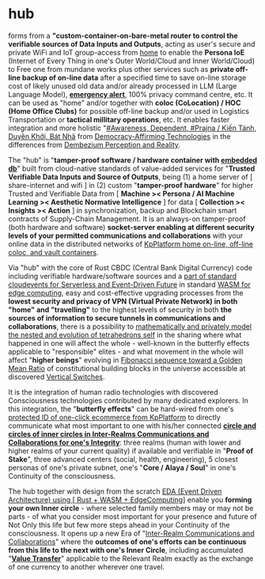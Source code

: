 # hub

forms from a <b>"custom-container-on-bare-metal router to control the verifiable sources of Data Inputs and Outputs</b>, acting as user's secure and private WiFi and IoT group-access from <a href="https://github.com/khaiphong/home/" target="_blank">home</a> to enable the <b>Persona IoE</b> (Internet of Every Thing in one's Outer World/Cloud and Inner World/Cloud) to Free one from mundane works plus other services such as <b>private off-line backup of on-line data</b> after a specified time to save on-line storage cost of likely unused old data and/or already processed in LLM (Large Language Model), <b><a href="https://github.com/khaiphong/KpHealth/" target="_blank">emergency alert</a></b>, 100% privacy command centre, etc. It can be used as "home" and/or together with <b>coloc (CoLocation) / HOC (Home Office Clubs)</b> for possible off-line backup and/or used in Logistics Transportation or <b>tactical millitary operations</b>, etc. It enables faster integration and more holistic "<a href="https://blog.khaiphong.io/2023/09/awareness.html#Section_1" target="_blank">#Awareness, Dependent, #Prajna / Kiến Tánh, Duyên Khởi, Bát Nhã</a> from <a href="https://www.youtube.com/watch?v=YVV09S5MDeQ" target="_blank">Democracy-Affirming Technologies</a> in the differences from <a href="https://estuary.dev/blog/debezium-alternatives/" target="_blank">Dembezium Perception and Reality</a>. 

The "hub" is "<b>tamper-proof software / hardware container with <a href="https://github.com/khaiphong/db/" target="_blank">embedded db</a></b>" built from cloud-native standards of value-added services for "<b>Trusted Verifiable Data Inputs and Source of Outputs</b>, being (1) a home server of [ share-internet and wifi ] in (2) custom "<b>tamper-proof hardware</b>" for higher Trusted and Verifiable Data from [ <b>Machine &gt;&lt; Persona / AI Machine Learning &gt;&lt; Aesthetic Normative Intelligence</b> ] for data [ <b>Collection &gt;&lt; Insights  &gt;&lt; Action</b> ] in synchronization, backup and Blockchain smart contracts of Supply-Chain Management. It is an always-on tamper-proof (both hardware and software) <b>socket-server enabling at different security levels of your permitted communications and collaborations</b> with your online data in the distributed networks of <a href="https://github.com/khaiphong/KpPlatform/" target="_blank">KpPlatform home on-line, off-line coloc, and vault containers</a>. 

Via "hub" with the core of Rust CBDC (Central Bank Digital Currency) code including verifiable hardware/software sources and a <a href="https://www.youtube.com/watch?v=TZPPjAv12KU&t=914s" target="_blank">part of standard cloudevents for Serverless and Event-Driven Future</a> in standard <a href="https://dzone.com/articles/rust-wasm-and-edge-next-level-performance?edition=984203" target="_blank">WASM for edge computing</a>, easy and cost-effective upgrading processes from the <b>lowest security and privacy of VPN (Virtual Private Network) in both "home" and "travelling"</b> to the highest levels of security in both <b>the sources of information to secure tunnels in communications and collaborations</b>, there is a possibility to <a href="https://www.youtube.com/watch?v=w0ztlIAYTCU" target="_blank">mathematically and privately model the nested and evolution of tetrahedrons self</a> in the sharing where what happened in one will affect the whole - well-known in the butterfly effects applicable to "responsible" elites - and what movement in the whole will affect "<b>higher beings</b>" evolving in <a href="https://blog.khaiphong.io/2023/09/a-light-out-of-darkness.html#Section_2.1" target="_blank">Fibonacci sequence toward a Golden Mean Ratio</a> of constitutional building blocks in the universe accessible at discovered <a href="https://blog.khaiphong.io/2023/09/a-light-out-of-darkness.html#Section_2" target="_blank">Vertical Switches</a>.

It is the integration of human radio technologies with discovered Consciousness technologies contributed by many dedicated explorers. In this integration, the "<b>butterfly effects</b>" can be hard-wired from one's <a href="https://github.com/khaiphong/KpPlatform/" target="_blank">protected ID of one-click ecommerce from KpPlatform</a> to directly communicate what most important to one with his/her connected <b><a href="https://blog.khaiphong.io/2023/09/list-of-figures-and-tables.html#Figure_11" target="_blank">circle and circles of inner circles in Inter-Realms Communications and Collaborations for one's Integrity</a></b>: three realms (human with lower and higher realms of your current quality) if available and verifiable in "<b>Proof of Stake</b>", three advanced centers (social, health, engineering), 5 closest personas of one's private subnet, one's "<b>Core / Alaya / Soul</b>" in one's Continuity of the consciousness.

The hub together with design from the scratch <a href="https://dzone.com/articles/rust-wasm-and-edge-next-level-performance" target="_blank">EDA (Event Driven Architecture) using [ Rust + WASM + EdgeComputing]</a> enable you <b>forming your own Inner circle</b> - where selected family members may or may not be parts - of what you consider most important for your presence and future of Not Only this life but few more steps ahead in your Continuity of the consciousness. It opens up a new Era of "<a href="https://www.youtube.com/watch?v=P76R8BQ4aL8" target="_blank">Inter-Realm Communications and Collaborations</a>" where the <b>outcomes of one's efforts can be continuous from this life to the next with one's Inner Circle</b>, including accumulated "<b><u>Value Transfer</u></b>" applicable to the Relevant Realm exactly as the exchange of one currency to another wherever one travel.

